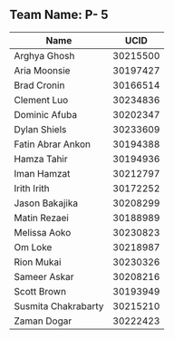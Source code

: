 ## Team Name: P- 5
| Name                | UCID     |
|---------------------|----------|
| Arghya Ghosh        | 30215500 |
| Aria Moonsie        | 30197427 |
| Brad Cronin         | 30166514 |
| Clement Luo         | 30234836 |
| Dominic Afuba       | 30202347 |
| Dylan Shiels        | 30233609 |
| Fatin Abrar Ankon   | 30194388 |
| Hamza Tahir         | 30194936 |
| Iman Hamzat         | 30212797 |
| Irith Irith         | 30172252 |
| Jason Bakajika      | 30208299 |
| Matin Rezaei        | 30188989 |
| Melissa Aoko        | 30230823 |
| Om Loke             | 30218987 |
| Rion Mukai          | 30230326 |
| Sameer Askar        | 30208216 |
| Scott Brown         | 30193949 |
| Susmita Chakrabarty | 30215210 |
| Zaman Dogar         | 30222423 |